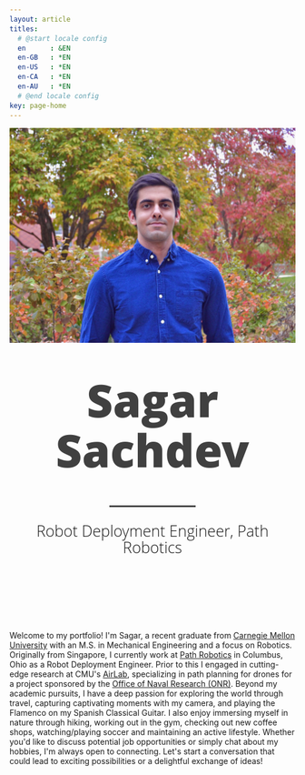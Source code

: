 ```yaml
---
layout: article
titles:
  # @start locale config
  en      : &EN       
  en-GB   : *EN
  en-US   : *EN
  en-CA   : *EN
  en-AU   : *EN
  # @end locale config
key: page-home
---
```


<div class="grid">
  <div class="cell cell--auto"></div>
  <div class="cell cell--4">
    <div class="card">
      <div class="card__image">
        <img class="image" src="/assets/images/pics/sagarsachdev.jpg"/>
      </div>
    </div>
  </div>
  <div class="cell cell--auto"></div>
</div>

<style>
.title1 {
 text-align: center;
 font-size: 400%;
 font-family: 'Open Sans', 'Helvetica Neue', Helvetica, Arial, sans-serif;
 font-weight: 800;
 padding: 0 0;
}
</style>

<style>
.title3 {
 margin-top: 0;
 margin-bottom: 10px;
 line-height: 1.1;
 color: rgb(64,64,64);
 text-align: center;
 font-size: 80px;
 font-family: 'Open Sans', 'Helvetica Neue', Helvetica, Arial, sans-serif;
 font-weight: 800;
 margin: .67em 0;
 box-sizing: border-box;
 display: block;
 margin-block-start: 0.67em;
 margin-block-end: 0.67em;
 margin-inline-start: 0px;
 margin-inline-end: 0px;
}
</style>

<style>
.title2 {
  text-align: center;
  font-size: 27px;
   line-height: 1.1;
   display: block;
   font-family: 'Open Sans', 'Helvetica Neue', Helvetica, Arial, sans-serif;
   font-weight: 300;
   margin-bottom: 100px;
}
</style>

<p class="title3">Sagar Sachdev</p>
<center><hr class="hor123"></center>
<p class="title2">Robot Deployment Engineer, Path Robotics</p>



<style>
.title4 {
  text-align: center;
  font-size: 27px;
   line-height: .1;
   display: block;
   font-family: 'Open Sans', 'Helvetica Neue', Helvetica, Arial, sans-serif;
   font-weight: 300;
   margin-bottom: 100px;
}
</style>

<!-- <p class="title4"> _________________ </p> -->
<!-- <br> -->
<br>

<style>
.hor123 {
  display: block;
    border: none;
    overflow: hidden;
    width: 30%;
    margin-left: auto;
    margin-right: auto;
    height: 3px;
    background-color:#404040;
}
</style>

Welcome to my portfolio! I'm Sagar, a recent graduate from [Carnegie Mellon University](https://www.cmu.edu/) with an M.S. in Mechanical Engineering and a focus on Robotics. Originally from Singapore, I currently work at [Path Robotics](https://www.path-robotics.com/) in Columbus, Ohio as a Robot Deployment Engineer. Prior to this I engaged in cutting-edge research at CMU's [AirLab](https://theairlab.org/), specializing in path planning for drones for a project sponsored by the [Office of Naval Research (ONR)](https://www.nre.navy.mil/).
Beyond my academic pursuits, I have a deep passion for exploring the world through travel, capturing captivating moments with my camera, and playing the Flamenco on my Spanish Classical Guitar. I also enjoy immersing myself in nature through hiking, working out in the gym, checking out new coffee shops, watching/playing soccer and maintaining an active lifestyle. Whether you'd like to discuss potential job opportunities or simply chat about my hobbies, I'm always open to connecting. Let's start a conversation that could lead to exciting possibilities or a delightful exchange of ideas!